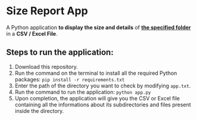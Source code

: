 # Size Report App

A Python application **to display the size and details** of <u>**the specified folder**</u> in a **CSV / Excel File**.

## Steps to run the application:
1. Download this repository.
2. Run the command on the terminal to install all the required Python packages: `pip install -r requirements.txt`
3. Enter the path of the directory you want to check by modifying `app.txt`.
4. Run the command to run the application: `python app.py`
5. Upon completion, the application will give you the CSV or Excel file containing all the informations about its subdirectories and files present inside the directory.